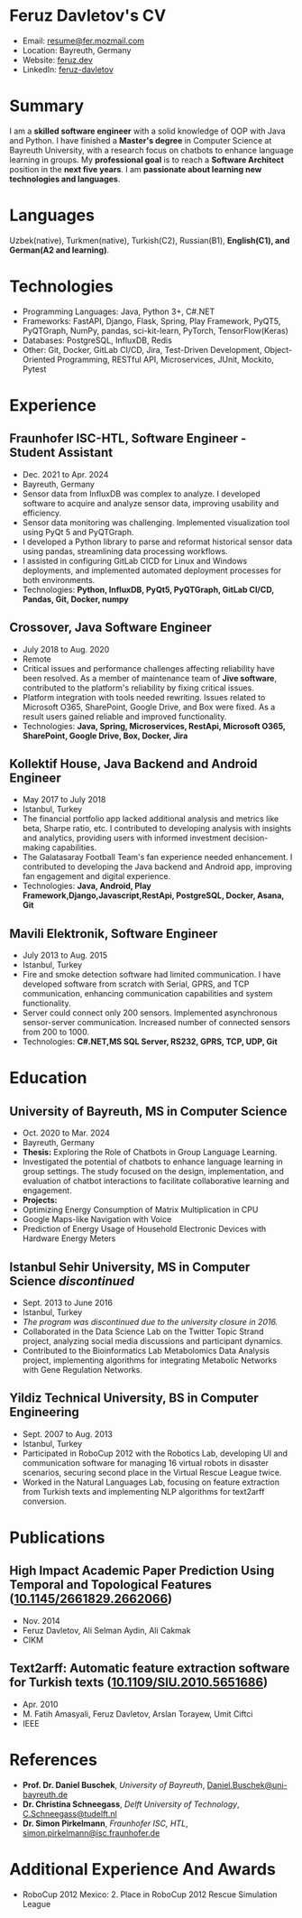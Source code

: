 # Feruz Davletov's CV

- Email: [resume@fer.mozmail.com](mailto:resume@fer.mozmail.com)
- Location: Bayreuth, Germany
- Website: [feruz.dev](https://feruz.dev/)
- LinkedIn: [feruz-davletov](https://linkedin.com/in/feruz-davletov)


# Summary

I am a **skilled software engineer** with a solid knowledge of OOP with Java and Python. I have finished a **Master's degree** in Computer  Science at Bayreuth University, with a research focus on chatbots to enhance language learning in groups. My **professional goal** is to reach a **Software Architect** position in the **next five years**. I am **passionate about learning new technologies and languages**.

# Languages

Uzbek(native), Turkmen(native), Turkish(C2), Russian(B1), **English(C1), and German(A2 and learning)**.

# Technologies

- Programming Languages: Java, Python 3+, C#.NET
- Frameworks: FastAPI, Django, Flask, Spring, Play Framework, PyQT5, PyQTGraph, NumPy, pandas, sci-kit-learn, PyTorch, TensorFlow(Keras)
- Databases: PostgreSQL, InfluxDB, Redis
- Other: Git, Docker, GitLab CI/CD, Jira, Test-Driven Development, Object-Oriented Programming, RESTful API, Microservices, JUnit, Mockito, Pytest
# Experience

## Fraunhofer ISC-HTL, Software Engineer - Student Assistant

- Dec. 2021 to Apr. 2024 
- Bayreuth, Germany 
- Sensor data from InfluxDB was complex to analyze. I developed software to acquire and analyze sensor data, improving usability and efficiency.
- Sensor data monitoring was challenging. Implemented visualization tool using PyQt 5 and PyQTGraph.
- I developed a Python library to parse and reformat historical sensor data using pandas, streamlining data processing workflows.
- I assisted in configuring GitLab CICD for Linux and Windows deployments, and implemented automated deployment processes for both environments.
- Technologies: **Python, InfluxDB, PyQt5, PyQTGraph, GitLab CI/CD, Pandas, Git, Docker, numpy**

## Crossover, Java Software Engineer

- July 2018 to Aug. 2020 
- Remote 
- Critical issues and performance challenges affecting reliability have been resolved. As a member of maintenance team of **Jive software**, contributed to the platform's reliability by fixing critical issues.
- Platform integration with tools needed rewriting. Issues related to Microsoft O365, SharePoint, Google Drive, and Box were fixed. As a result users gained reliable and improved functionality.
- Technologies: **Java, Spring, Microservices, RestApi, Microsoft O365, SharePoint, Google Drive, Box, Docker, Jira**

## Kollektif House, Java Backend and Android Engineer

- May 2017 to July 2018 
- Istanbul, Turkey 
- The financial portfolio app lacked additional analysis and metrics like beta, Sharpe ratio, etc. I contributed to developing analysis with insights and analytics, providing users with informed investment decision-making capabilities.
- The Galatasaray Football Team's fan experience needed enhancement. I contributed to developing the Java backend and Android app, improving fan engagement and digital experience.
- Technologies: **Java, Android, Play Framework,Django,Javascript,RestApi, PostgreSQL, Docker, Asana, Git**

## Mavili Elektronik, Software Engineer

- July 2013 to Aug. 2015 
- Istanbul, Turkey 
- Fire and smoke detection software had limited communication. I have developed software from scratch with Serial, GPRS, and TCP communication, enhancing communication capabilities and system functionality.
- Server could connect only 200 sensors. Implemented asynchronous sensor-server communication. Increased number of connected sensors from 200 to 1000.
- Technologies: **C#.NET,MS SQL Server, RS232, GPRS, TCP, UDP, Git**

# Education

## University of Bayreuth, MS in Computer Science

- Oct. 2020 to Mar. 2024 
- Bayreuth, Germany 
- **Thesis:** Exploring the Role of Chatbots in Group Language Learning.
- Investigated the potential of chatbots to enhance language learning in group settings. The study focused on the design, implementation, and evaluation of chatbot interactions to facilitate collaborative learning and engagement.
- **Projects:**
- Optimizing Energy Consumption of Matrix Multiplication in CPU
- Google Maps-like Navigation with Voice
- Prediction of Energy Usage of Household Electronic Devices with Hardware Energy Meters

## Istanbul Sehir University, MS in Computer Science  *discontinued*

- Sept. 2013 to June 2016 
- Istanbul, Turkey 
- *The program was discontinued due to the university closure in 2016.*
- Collaborated in the Data Science Lab on the Twitter Topic Strand project, analyzing social media discussions and participant dynamics.
- Contributed to the Bioinformatics Lab Metabolomics Data Analysis project, implementing algorithms for integrating Metabolic Networks with Gene Regulation Networks.

## Yildiz Technical University, BS in Computer Engineering

- Sept. 2007 to Aug. 2013 
- Istanbul, Turkey 
- Participated in RoboCup 2012 with the Robotics Lab, developing UI and communication software for managing 16 virtual robots in disaster scenarios, securing second place in the Virtual Rescue League twice.
- Worked in the Natural Languages Lab, focusing on feature extraction from Turkish texts and implementing NLP algorithms for text2arff conversion.

# Publications

## High Impact Academic Paper Prediction Using Temporal and Topological Features ([10.1145/2661829.2662066](https://doi.org/10.1145/2661829.2662066))
- Nov. 2014
- Feruz Davletov, Ali Selman Aydin, Ali Cakmak
- CIKM 
## Text2arff: Automatic feature extraction software for Turkish texts ([10.1109/SIU.2010.5651686](https://doi.org/10.1109/SIU.2010.5651686))
- Apr. 2010
- M. Fatih Amasyali, Feruz Davletov, Arslan Torayew, Umit Ciftci
- IEEE 
# References

- **Prof. Dr. Daniel Buschek**, *University of Bayreuth*, [Daniel.Buschek@uni-bayreuth.de](mailto:Daniel.Buschek@uni-bayreuth.de)
- **Dr. Christina Schneegass**, *Delft University of Technology*, [C.Schneegass@tudelft.nl](mailto:C.Schneegass@tudelft.nl)
- **Dr. Simon Pirkelmann**, *Fraunhofer ISC, HTL*, [simon.pirkelmann@isc.fraunhofer.de](mailto:simon.pirkelmann@isc.fraunhofer.de)
# Additional Experience And Awards

- RoboCup 2012 Mexico: 2. Place in RoboCup 2012 Rescue Simulation League
